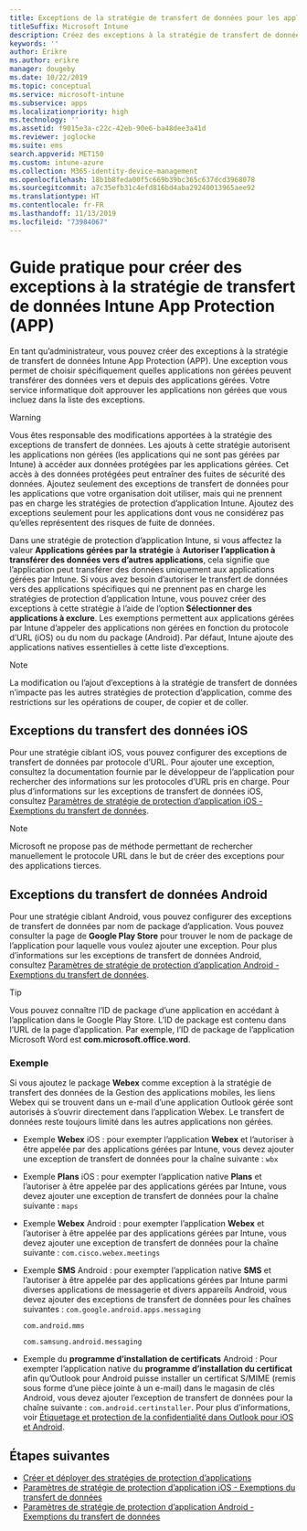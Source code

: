 ```yaml
---
title: Exceptions de la stratégie de transfert de données pour les applications
titleSuffix: Microsoft Intune
description: Créez des exceptions à la stratégie de transfert de données Intune App Protection (APP).
keywords: ''
author: Erikre
ms.author: erikre
manager: dougeby
ms.date: 10/22/2019
ms.topic: conceptual
ms.service: microsoft-intune
ms.subservice: apps
ms.localizationpriority: high
ms.technology: ''
ms.assetid: f9015e3a-c22c-42eb-90e6-ba48dee3a41d
ms.reviewer: joglocke
ms.suite: ems
search.appverid: MET150
ms.custom: intune-azure
ms.collection: M365-identity-device-management
ms.openlocfilehash: 18b1b8feda00f5c669b39bc365c637dcd3968078
ms.sourcegitcommit: a7c35efb31c4efd816bd4aba29240013965aee92
ms.translationtype: HT
ms.contentlocale: fr-FR
ms.lasthandoff: 11/13/2019
ms.locfileid: "73984067"
---
```

# <a name="how-to-create-exceptions-to-the-intune-app-protection-policy-app-data-transfer-policy"></a>Guide pratique pour créer des exceptions à la stratégie de transfert de données Intune App Protection (APP)

En tant qu’administrateur, vous pouvez créer des exceptions à la stratégie de transfert de données Intune App Protection (APP). Une exception vous permet de choisir spécifiquement quelles applications non gérées peuvent transférer des données vers et depuis des applications gérées. Votre service informatique doit approuver les applications non gérées que vous incluez dans la liste des exceptions. 

>[!WARNING] 
> Vous êtes responsable des modifications apportées à la stratégie des exceptions de transfert de données. Les ajouts à cette stratégie autorisent les applications non gérées (les applications qui ne sont pas gérées par Intune) à accéder aux données protégées par les applications gérées. Cet accès à des données protégées peut entraîner des fuites de sécurité des données. Ajoutez seulement des exceptions de transfert de données pour les applications que votre organisation doit utiliser, mais qui ne prennent pas en charge les stratégies de protection d’application Intune. Ajoutez des exceptions seulement pour les applications dont vous ne considérez pas qu’elles représentent des risques de fuite de données.

Dans une stratégie de protection d’application Intune, si vous affectez la valeur **Applications gérées par la stratégie** à **Autoriser l’application à transférer des données vers d’autres applications**, cela signifie que l’application peut transférer des données uniquement aux applications gérées par Intune. Si vous avez besoin d’autoriser le transfert de données vers des applications spécifiques qui ne prennent pas en charge les stratégies de protection d’application Intune, vous pouvez créer des exceptions à cette stratégie à l’aide de l’option **Sélectionner des applications à exclure**. Les exemptions permettent aux applications gérées par Intune d’appeler des applications non gérées en fonction du protocole d’URL (iOS) ou du nom du package (Android). Par défaut, Intune ajoute des applications natives essentielles à cette liste d’exceptions. 

> [!NOTE]
> La modification ou l’ajout d’exceptions à la stratégie de transfert de données n’impacte pas les autres stratégies de protection d’application, comme des restrictions sur les opérations de couper, de copier et de coller. 

## <a name="ios-data-transfer-exceptions"></a>Exceptions du transfert des données iOS
Pour une stratégie ciblant iOS, vous pouvez configurer des exceptions de transfert de données par protocole d’URL. Pour ajouter une exception, consultez la documentation fournie par le développeur de l’application pour rechercher des informations sur les protocoles d’URL pris en charge. Pour plus d’informations sur les exceptions de transfert de données iOS, consultez [Paramètres de stratégie de protection d’application iOS - Exemptions du transfert de données](app-protection-policy-settings-ios.md#data-transfer-exemptions).

> [!NOTE]
> Microsoft ne propose pas de méthode permettant de rechercher manuellement le protocole URL dans le but de créer des exceptions pour des applications tierces. 

## <a name="android-data-transfer-exceptions"></a>Exceptions du transfert de données Android
Pour une stratégie ciblant Android, vous pouvez configurer des exceptions de transfert de données par nom de package d’application. Vous pouvez consulter la page de **Google Play Store** pour trouver le nom de package de l’application pour laquelle vous voulez ajouter une exception. Pour plus d’informations sur les exceptions de transfert de données Android, consultez [Paramètres de stratégie de protection d’application Android - Exemptions du transfert de données](app-protection-policy-settings-android.md#data-transfer-exemptions).


>[!TIP]
> Vous pouvez connaître l’ID de package d’une application en accédant à l’application dans le Google Play Store. L’ID de package est contenu dans l’URL de la page d’application. Par exemple, l’ID de package de l’application Microsoft Word est **com.microsoft.office.word**.

### <a name="example"></a>Exemple
Si vous ajoutez le package **Webex** comme exception à la stratégie de transfert des données de la Gestion des applications mobiles, les liens Webex qui se trouvent dans un e-mail d’une application Outlook gérée sont autorisés à s’ouvrir directement dans l’application Webex. Le transfert de données reste toujours limité dans les autres applications non gérées.

- Exemple **Webex** iOS :   pour exempter l’application **Webex** et l’autoriser à être appelée par des applications gérées par Intune, vous devez ajouter une exception de transfert de données pour la chaîne suivante : <code>wbx</code>
    
- Exemple **Plans** iOS :   pour exempter l’application native **Plans** et l’autoriser à être appelée par des applications gérées par Intune, vous devez ajouter une exception de transfert de données pour la chaîne suivante : <code>maps</code>

- Exemple **Webex** Android :   pour exempter l’application **Webex** et l’autoriser à être appelée par des applications gérées par Intune, vous devez ajouter une exception de transfert de données pour la chaîne suivante : <code>com.cisco.webex.meetings</code>
    
- Exemple **SMS** Android :   pour exempter l’application native **SMS** et l’autoriser à être appelée par des applications gérées par Intune parmi diverses applications de messagerie et divers appareils Android, vous devez ajouter des exceptions de transfert de données pour les chaînes suivantes : 
    <code>com.google.android.apps.messaging</code>
    
    <code>com.android.mms</code>
    
    <code>com.samsung.android.messaging</code>

- Exemple du **programme d’installation de certificats** Android : Pour exempter l’application native du **programme d’installation du certificat** afin qu’Outlook pour Android puisse installer un certificat S/MIME (remis sous forme d’une pièce jointe à un e-mail) dans le magasin de clés Android, vous devez ajouter l’exception de transfert de données pour la chaîne suivante : <code>com.android.certinstaller</code>. Pour plus d’informations, voir [Étiquetage et protection de la confidentialité dans Outlook pour iOS et Android](https://docs.microsoft.com/exchange/clients-and-mobile-in-exchange-online/outlook-for-ios-and-android/sensitive-labeling-and-protection-outlook-for-ios-android).

## <a name="next-steps"></a>Étapes suivantes

- [Créer et déployer des stratégies de protection d’applications](app-protection-policies.md)
- [Paramètres de stratégie de protection d’application iOS - Exemptions du transfert de données](app-protection-policy-settings-ios.md#data-transfer-exemptions)
- [Paramètres de stratégie de protection d’application Android - Exemptions du transfert de données](app-protection-policy-settings-android.md#data-transfer-exemptions)
